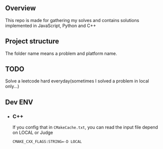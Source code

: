 ## Overview
This repo is made for gathering my solves and contains solutions implemented in JavaScript, Python and C++
## Project structure
The folder name means a problem and platform name.

## TODO
Solve a leetcode hard everyday(sometimes I solved a problem in local only...) 

## Dev ENV

- ### C++
  If you config that in `CMakeCache.txt`, you can read the input file depend on LOCAL or Judge
  
  
  ```sh
  CMAKE_CXX_FLAGS:STRING=-D LOCAL
  ```



